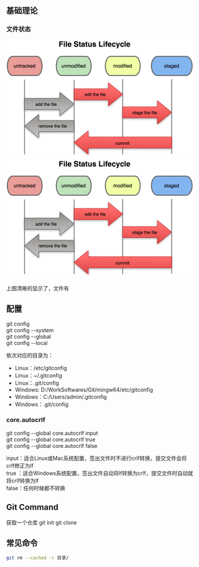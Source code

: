 
## 基础理论

### 文件状态

![file_status](../../assets/file_status.png)
![file_status](https://github.com/SummerLius/note/blob/master/assets/file_status.png)

上图清晰的显示了，文件有

## 配置

git config  
git config --system    
git config --global    
git config --local     

依次对应的目录为：  
- Linux：/etc/gitconfig  
- Linux：~/.gitconfig  
- Linux：.git/config  
- Windows: D:/WorkSoftwares/Git/mingw64/etc/gitconfig  
- Windows：C:/Users/admin/.gitconfig  
- Windows：.git/config

### core.autocrlf  

git config --global core.autocrlf input    
git config --global core.autocrlf true    
git config --global core.autocrlf false    

input：适合Linux或Mac系统配置，签出文件时不进行crlf转换，提交文件会将crlf修正为lf   
true ：适合Windows系统配置，签出文件自动将lf转换为crlf，提交文件时自动就将crlf转换为lf  
false：任何时候都不转换


## Git Command

获取一个仓库
git init
git clone <repo-url>

## 常见命令

```sh
git rm --cached -r 目录/
```
